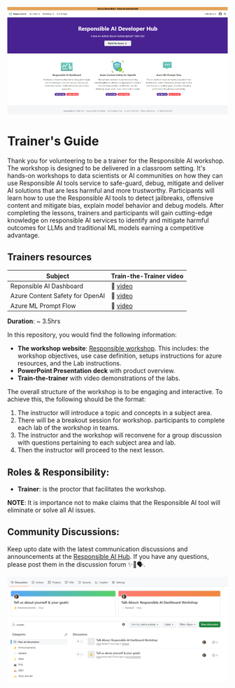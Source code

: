 ![](/img/cover.png)

# Trainer's Guide

Thank you for volunteering to be a trainer for the Responsible AI workshop. The workshop is designed to be delivered in a classroom setting.  It's hands-on workshops to data scientists or AI communities on how they can use Responsible AI tools service to safe-guard, debug, mitigate and deliver AI solutions that are less harmful and more trustworthy.  Participants will learn how to use the Responsible AI tools to detect jailbreaks, offensive content and mitigate bias, explain model behavior and debug models.   After completing the lessons, trainers and participants will gain cutting-edge knowledge on responsible AI services to identify and mitigate harmful outcomes for LLMs and traditional ML models earning a competitive advantage.

## Trainers resources

| Subject  | Train-the-Trainer video |
| ------------- | ------------- |
| Reponsible AI Dashboard  | 🎥 [video](https://aka.ms/rai-hub/raidashboard-module-walkthrough) |
| Azure Content Safety for OpenAI  | 🎥 [video](https://aka.ms/rai-hub/content-safety-trainer-guide)  |
| Azure ML Prompt Flow  | 🎥 [video](https://aka.ms/rai-hub/prompt-flow-trainer-guide)   |


**Duration**:  ~ 3.5hrs

In this repository, you would find the following information:

- **The workshop website**: [Responsible workshop](https://rai-hub/website).   This includes: the workshop objectives, use case definition, setups instructions for azure resources, and the Lab instructions.
- **PowerPoint Presentation deck** with product overview.
- **Train-the-trainer** with video demonstrations of the labs. 

The overall structure of the workshop is to be engaging and interactive.  To achieve this, the following should be the format:

1. The instructor will introduce a topic and concepts in a subject area.
2. There will be a breakout session for workshop. participants to complete each lab of the workshop in teams.
3. The instructor and the workshop will reconvene for a group discussion with questions pertaining to each subject area and lab.
4. Then the instructor will proceed to the next lesson.

## Roles & Responsibility:

- **Trainer**: is the proctor that facilitates the workshop.
  
**NOTE**:  It is importance not to make claims that the Responsible AI tool will eliminate or solve all AI issues.

## Community Discussions:

Keep upto date with the latest communication discussions and announcements at the [Responsible AI Hub](https://github.com/Azure/responsible-ai-hub/discussions).  If you have any questions, please post them in the discussion forum ✨📣🗣️.

![](/img/community-discussion.png)